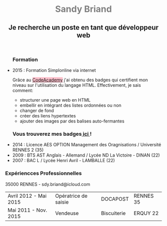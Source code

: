 <!DOCTYPE html>
<html>
    <head>
        <title>
# Semaine2
CodeAcademy :  Badges HTML
        </title>
    </head>
    <body>
        <header> 
            <h1 style = "color: grey">Sandy Briand </h1>
            <h2> Je recherche un poste en tant que développeur web </h2>
        </header>
        <main>
            <ul><h3>Formation</h3>
                <li>2015 : Formation Simplonline via internet
                <p> Grâce au 
         <a href= "https://www.codecademy.com/users/sandytheB/achievements"; style= "background-color:pink">CodeAcademy</a>
         j'ai obtenu des badges qui certifient mon niveau sur l'utilisation du langage HTML. Effectivement, je sais comment:
            <ul>
                <li>structurer une page web en HTML</li>
                <li>embellir en intégrant des listes ordonnées ou non</li>
                <li>changer de fond</li>
                <li>créer des liens hypertextes</li>
                <li>ajouter des images par des balises auto-fermantes</li>
            </ul>
     </p>
    <h3> Vous trouverez  mes badges<a href= "https://www.codecademy.com/users/sandytheB/achievements"> ici </a>!</h3>
                </li>
                <li>2014 : Licence AES OPTION Management des Oragnisations / Université RENNES 2 (35)</li>
                <li>2009 : BTS AST Anglais - Allemand / Lycée ND La Victoire - DINAN (22)</li>
                <li>2007 : BAC L / Lycée Henri Avril - LAMBALLE (22)</li>
            </ul><h3>Expériencces Professionnelles</h3>
                <table border = "0px">
                    <tr>
                        <td>Avril 2012 - Mai 2015</td>
                        <td>Opératrice de saisie</td>
                        <td>DOCAPOST</td>
                        <td>RENNES 35</td>
                    </tr>
                    <tr>
                        <td>Mai 2011 - Nov. 2015</td>
                        <td>Vendeuse</td>
                        <td>Biscuiterie</td>
                        <td>ERQUY 22</td>
                    </tr>
        </main>
        <footer>35000 RENNES - sdy.briand@icloud.com </footer>
    </body>
</html>


